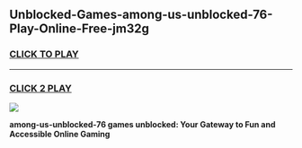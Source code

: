 
## Unblocked-Games-among-us-unblocked-76-Play-Online-Free-jm32g
<h3>
<a href="https://premium76.site?title=among-us-unblocked-76&ref=26A">CLICK TO PLAY</a></h3>
<hr>

<h3>
<a href="https://premium76.site?title=among-us-unblocked-76&ref=26A">CLICK 2 PLAY</a>
  
</h3>

<a href="https://premium76.site?title=among-us-unblocked-76&ref=26A"><img src="https://clearcache.store/games.png"></a>


**among-us-unblocked-76 games unblocked: Your Gateway to Fun and Accessible Online Gaming**
